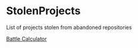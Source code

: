 # StolenProjects
List of projects stolen from abandoned repositories

<a href="https://larvichee.github.io/StolenProjects/HoG/Battlecalc.html">Battle Calculator</a></li>
